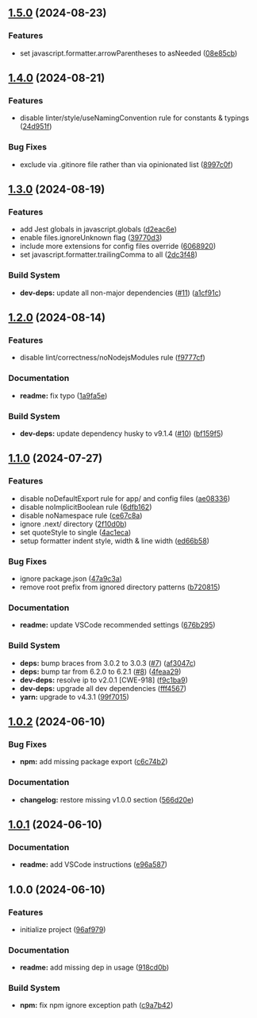 ## [1.5.0](https://github.com/ivangabriele/biome-config/compare/v1.4.0...v1.5.0) (2024-08-23)


### Features

* set javascript.formatter.arrowParentheses to asNeeded ([08e85cb](https://github.com/ivangabriele/biome-config/commit/08e85cbad634e84a4b4372b5947dee9e16cbefd3))

## [1.4.0](https://github.com/ivangabriele/biome-config/compare/v1.3.0...v1.4.0) (2024-08-21)


### Features

* disable linter/style/useNamingConvention rule for constants & typings ([24d951f](https://github.com/ivangabriele/biome-config/commit/24d951f63f22971d43761f9f77360601fa430a9a))


### Bug Fixes

* exclude via .gitinore file rather than via opinionated list ([8997c0f](https://github.com/ivangabriele/biome-config/commit/8997c0fcf4dd0305bb8cd4cec7dcbf0309c69013))

## [1.3.0](https://github.com/ivangabriele/biome-config/compare/v1.2.0...v1.3.0) (2024-08-19)


### Features

* add Jest globals in javascript.globals ([d2eac6e](https://github.com/ivangabriele/biome-config/commit/d2eac6e11b320933c5911406e66214b26c6930bf))
* enable files.ignoreUnknown flag ([39770d3](https://github.com/ivangabriele/biome-config/commit/39770d3349b8f9a415141e1b79bcf793c598880d))
* include more extensions for config files override ([6068920](https://github.com/ivangabriele/biome-config/commit/6068920238e2d1c84c645a8c56728b0b11dbbcca))
* set javascript.formatter.trailingComma to all ([2dc3f48](https://github.com/ivangabriele/biome-config/commit/2dc3f480f4532957bd79dd5cb3f19f6a6cd6151d))


### Build System

* **dev-deps:** update all non-major dependencies ([#11](https://github.com/ivangabriele/biome-config/issues/11)) ([a1cf91c](https://github.com/ivangabriele/biome-config/commit/a1cf91cda8fae11eea7413402b1e986d4fe20c1f))

## [1.2.0](https://github.com/ivangabriele/biome-config/compare/v1.1.0...v1.2.0) (2024-08-14)


### Features

* disable lint/correctness/noNodejsModules rule ([f9777cf](https://github.com/ivangabriele/biome-config/commit/f9777cf562ea61d7a808a2b0e3360a34af105d4a))


### Documentation

* **readme:** fix typo ([1a9fa5e](https://github.com/ivangabriele/biome-config/commit/1a9fa5e7be6a48a4e1fe99a1e53eace8a9b694f0))


### Build System

* **dev-deps:** update dependency husky to v9.1.4 ([#10](https://github.com/ivangabriele/biome-config/issues/10)) ([bf159f5](https://github.com/ivangabriele/biome-config/commit/bf159f5b37439d840a27f635d9d534739856c544))

## [1.1.0](https://github.com/ivangabriele/biome-config/compare/v1.0.2...v1.1.0) (2024-07-27)


### Features

* disable noDefaultExport rule for app/ and config files ([ae08336](https://github.com/ivangabriele/biome-config/commit/ae08336d34f2a9c1ec1c8cfda5ce744b1b563424))
* disable noImplicitBoolean rule ([6dfb162](https://github.com/ivangabriele/biome-config/commit/6dfb162ab286b2a5b6358c326b5b48cc60b55cd1))
* disable noNamespace rule ([ce67c8a](https://github.com/ivangabriele/biome-config/commit/ce67c8a9ea16a496bcf7dc7e6329e0bcb89020be))
* ignore .next/ directory ([2f10d0b](https://github.com/ivangabriele/biome-config/commit/2f10d0bd979abe734f2168dddf59f3d9bbe3cc01))
* set quoteStyle to single ([4ac1eca](https://github.com/ivangabriele/biome-config/commit/4ac1ecac324f880841e9410b3647f2358f9e572f))
* setup formatter indent style, width & line width ([ed66b58](https://github.com/ivangabriele/biome-config/commit/ed66b582be657da26d0d98678205a4905e7ee883))


### Bug Fixes

* ignore package.json ([47a9c3a](https://github.com/ivangabriele/biome-config/commit/47a9c3a2e32f87af356c8c8630210c813d7d6a47))
* remove root prefix from ignored directory patterns ([b720815](https://github.com/ivangabriele/biome-config/commit/b7208151faea336f1d94560a07a0d07d1e066936))


### Documentation

* **readme:** update VSCode recommended settings ([676b295](https://github.com/ivangabriele/biome-config/commit/676b29565435a11811989982fd85cbff98a6c2ff))


### Build System

* **deps:** bump braces from 3.0.2 to 3.0.3 ([#7](https://github.com/ivangabriele/biome-config/issues/7)) ([af3047c](https://github.com/ivangabriele/biome-config/commit/af3047cfc31b35d70a4ffc1e701d81779e02fa05))
* **deps:** bump tar from 6.2.0 to 6.2.1 ([#8](https://github.com/ivangabriele/biome-config/issues/8)) ([4feaa29](https://github.com/ivangabriele/biome-config/commit/4feaa297af39dc83558e65a7e5fb5074cd4b607a))
* **dev-deps:** resolve ip to v2.0.1 [CWE-918] ([f9c1ba9](https://github.com/ivangabriele/biome-config/commit/f9c1ba9fb51a8025ea4486f92e390a3e27ea971d))
* **dev-deps:** upgrade all dev dependencies ([fff4567](https://github.com/ivangabriele/biome-config/commit/fff456748201a04b5c676eef93ef15e088365a8b))
* **yarn:** upgrade to v4.3.1 ([99f7015](https://github.com/ivangabriele/biome-config/commit/99f7015acc78ae08acf34a20ad6e332b1acfb0e2))

## [1.0.2](https://github.com/ivangabriele/biome-config/compare/v1.0.1...v1.0.2) (2024-06-10)


### Bug Fixes

* **npm:** add missing package export ([c6c74b2](https://github.com/ivangabriele/biome-config/commit/c6c74b2830e0f6f9ae8b463b263cc9f85e11f485))


### Documentation

* **changelog:** restore missing v1.0.0 section ([566d20e](https://github.com/ivangabriele/biome-config/commit/566d20ea5f7c57d9939f7fb49b4f30e67d4181be))

## [1.0.1](https://github.com/ivangabriele/biome-config/compare/v1.0.0...v1.0.1) (2024-06-10)


### Documentation

* **readme:** add VSCode instructions ([e96a587](https://github.com/ivangabriele/biome-config/commit/e96a587abcdfe0af2fe65eab83f9ca65860ac8c4))

## 1.0.0 (2024-06-10)


### Features

* initialize project ([96af979](https://github.com/ivangabriele/biome-config/commit/96af9794f0ac7fc623c83dcdc6a47cb014a09dc4))


### Documentation

* **readme:** add missing dep in usage ([918cd0b](https://github.com/ivangabriele/biome-config/commit/918cd0b2afea2867aa07e487574ceba855254853))


### Build System

* **npm:** fix npm ignore exception path ([c9a7b42](https://github.com/ivangabriele/biome-config/commit/c9a7b426e8faa5aff1f8bc2c36efe1adb47f6185))
